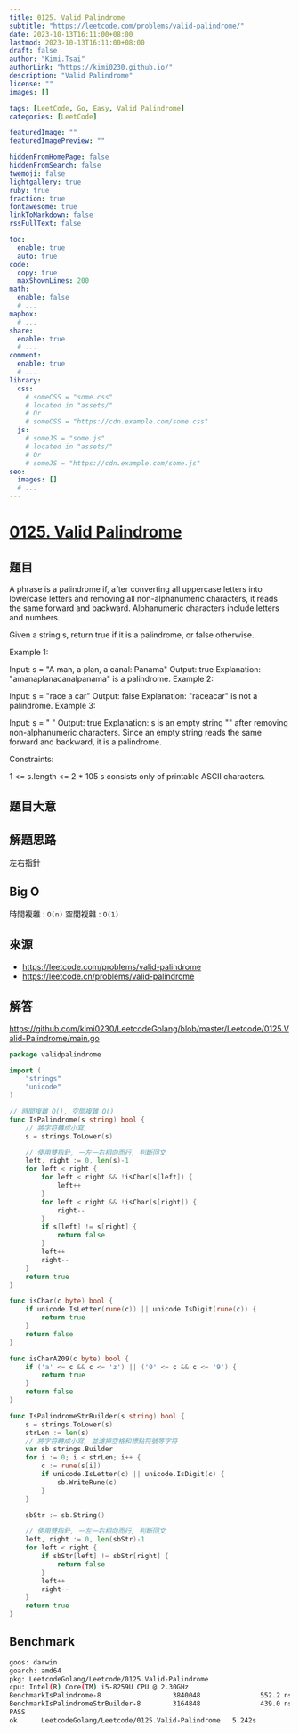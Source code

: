 ```yaml
---
title: 0125. Valid Palindrome
subtitle: "https://leetcode.com/problems/valid-palindrome/"
date: 2023-10-13T16:11:00+08:00
lastmod: 2023-10-13T16:11:00+08:00
draft: false
author: "Kimi.Tsai"
authorLink: "https://kimi0230.github.io/"
description: "Valid Palindrome"
license: ""
images: []

tags: [LeetCode, Go, Easy, Valid Palindrome]
categories: [LeetCode]

featuredImage: ""
featuredImagePreview: ""

hiddenFromHomePage: false
hiddenFromSearch: false
twemoji: false
lightgallery: true
ruby: true
fraction: true
fontawesome: true
linkToMarkdown: false
rssFullText: false

toc:
  enable: true
  auto: true
code:
  copy: true
  maxShownLines: 200
math:
  enable: false
  # ...
mapbox:
  # ...
share:
  enable: true
  # ...
comment:
  enable: true
  # ...
library:
  css:
    # someCSS = "some.css"
    # located in "assets/"
    # Or
    # someCSS = "https://cdn.example.com/some.css"
  js:
    # someJS = "some.js"
    # located in "assets/"
    # Or
    # someJS = "https://cdn.example.com/some.js"
seo:
  images: []
  # ...
---
```

# [0125. Valid Palindrome](https://leetcode.com/problems/valid-palindrome/)

## 題目
A phrase is a palindrome if, after converting all uppercase letters into lowercase letters and removing all non-alphanumeric characters, it reads the same forward and backward. Alphanumeric characters include letters and numbers.

Given a string s, return true if it is a palindrome, or false otherwise.

 

Example 1:

Input: s = "A man, a plan, a canal: Panama"
Output: true
Explanation: "amanaplanacanalpanama" is a palindrome.
Example 2:

Input: s = "race a car"
Output: false
Explanation: "raceacar" is not a palindrome.
Example 3:

Input: s = " "
Output: true
Explanation: s is an empty string "" after removing non-alphanumeric characters.
Since an empty string reads the same forward and backward, it is a palindrome.
 

Constraints:

1 <= s.length <= 2 * 105
s consists only of printable ASCII characters.

## 題目大意

## 解題思路

左右指針


## Big O
時間複雜 : `O(n)`
空間複雜 : `O(1)`

## 來源
* https://leetcode.com/problems/valid-palindrome
* https://leetcode.cn/problems/valid-palindrome

## 解答
https://github.com/kimi0230/LeetcodeGolang/blob/master/Leetcode/0125.Valid-Palindrome/main.go

```go
package validpalindrome

import (
	"strings"
	"unicode"
)

// 時間複雜 O(), 空間複雜 O()
func IsPalindrome(s string) bool {
	// 將字符轉成小寫,
	s = strings.ToLower(s)

	// 使用雙指針, 一左一右相向而行, 判斷回文
	left, right := 0, len(s)-1
	for left < right {
		for left < right && !isChar(s[left]) {
			left++
		}
		for left < right && !isChar(s[right]) {
			right--
		}
		if s[left] != s[right] {
			return false
		}
		left++
		right--
	}
	return true
}

func isChar(c byte) bool {
	if unicode.IsLetter(rune(c)) || unicode.IsDigit(rune(c)) {
		return true
	}
	return false
}

func isCharAZ09(c byte) bool {
	if ('a' <= c && c <= 'z') || ('0' <= c && c <= '9') {
		return true
	}
	return false
}

func IsPalindromeStrBuilder(s string) bool {
	s = strings.ToLower(s)
	strLen := len(s)
	// 將字符轉成小寫, 並濾掉空格和標點符號等字符
	var sb strings.Builder
	for i := 0; i < strLen; i++ {
		c := rune(s[i])
		if unicode.IsLetter(c) || unicode.IsDigit(c) {
			sb.WriteRune(c)
		}
	}

	sbStr := sb.String()

	// 使用雙指針, 一左一右相向而行, 判斷回文
	left, right := 0, len(sbStr)-1
	for left < right {
		if sbStr[left] != sbStr[right] {
			return false
		}
		left++
		right--
	}
	return true
}

```

##  Benchmark

```sh
goos: darwin
goarch: amd64
pkg: LeetcodeGolang/Leetcode/0125.Valid-Palindrome
cpu: Intel(R) Core(TM) i5-8259U CPU @ 2.30GHz
BenchmarkIsPalindrome-8                  3840048               552.2 ns/op            32 B/op          1 allocs/op
BenchmarkIsPalindromeStrBuilder-8        3164848               439.0 ns/op            88 B/op          4 allocs/op
PASS
ok      LeetcodeGolang/Leetcode/0125.Valid-Palindrome   5.242s
```